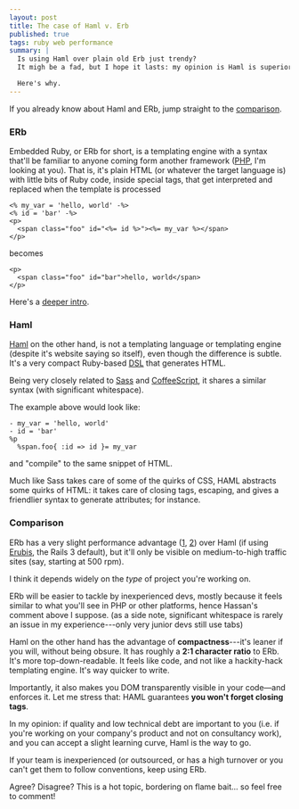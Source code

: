 ```yaml
---
layout: post
title: The case of Haml v. Erb
published: true
tags: ruby web performance
summary: |
  Is using Haml over plain old Erb just trendy?
  It migh be a fad, but I hope it lasts: my opinion is Haml is superior in every respect to embedded Ruby (or almost any kind of "embedding" templating engine) just like Sass and LESS are to CSS.

  Here's why.
---
```



If you already know about Haml and ERb, jump straight to the [comparison](#comparison).

### ERb

Embedded Ruby, or ERb for short, is a templating engine with a syntax that'll be familiar to anyone coming form another framework ([PHP], I'm looking at you). That is, it's plain HTML (or whatever the target language is) with little bits of Ruby code, inside special tags, that get interpreted and replaced when the template is processed

    <% my_var = 'hello, world' -%>
    <% id = 'bar' -%>
    <p>
      <span class="foo" id="<%= id %>"><%= my_var %></span>
    </p>

becomes

    <p>
      <span class="foo" id="bar">hello, world</span>
    </p>

Here's a [deeper intro](http://rrn.dk/rubys-erb-templating-system).


### Haml

[Haml] on the other hand, is not a templating language or templating engine (despite it's website saying so itself), even though the difference is subtle. It's a very compact Ruby-based [DSL] that generates HTML.

Being very closely related to [Sass] and [CoffeeScript], it shares a similar syntax (with significant whitespace).

The example above would look like:

    - my_var = 'hello, world'
    - id = 'bar'
    %p
      %span.foo{ :id => id }= my_var

and "compile" to the same snippet of HTML.

Much like Sass takes care of some of the quirks of CSS, HAML abstracts some quirks of HTML: it takes care of closing tags, escaping, and gives a friendlier syntax to generate attributes; for instance.


### Comparison

ERb has a very slight performance advantage ([1], [2]) over Haml (if using [Erubis], the Rails 3 default), but it'll only be visible on medium-to-high traffic sites (say, starting at 500 rpm). 

I think it depends widely on the *type* of project you're working on. 

ERb will be easier to tackle by inexperienced devs, mostly because it feels similar to what you'll see in PHP or other platforms, hence Hassan's comment above I suppose. 
(as a side note, significant whitespace is rarely an issue in my experience---only very junior devs still use tabs) 

Haml on the other hand has the advantage of **compactness**---it's leaner if you will, without being obsure. It has roughly a **2:1 character ratio** to ERb. It's more top-down-readable. It feels like code, and not like a hackity-hack templating engine. It's way quicker to write. 

Importantly, it also makes you DOM transparently visible in your code—and enforces it. Let me stress that: HAML guarantees **you won't forget closing tags**.

In my opinion: if quality and low technical debt are important to you (i.e. if you're working on your company's product and not on consultancy work), and you can accept a slight learning curve, Haml is the way to go.

If your team is inexperienced (or outsourced, or has a high turnover or you can't get them to follow conventions, keep using ERb.


Agree? Disagree? This is a hot topic, bordering on flame bait... so feel free to comment!


[Sass]: http://sass-lang.com/
[CoffeeScript]: http://coffeescript.org/
[DSL]: http://en.wikipedia.org/wiki/Domain-specific_language
[Haml]: http://haml.info/
[PHP]: http://www.php.net/
[deeper intro]: http://rrn.dk/rubys-erb-templating-system
[1]: http://blog.zenspider.com/blog/2009/02/tagz-vs-markaby-builder-haml-erubis.html
[2]: http://nex-3.com/posts/87-haml-benchmark-numbers-for-2-2
[Erubis]: http://www.kuwata-lab.com/erubis/

